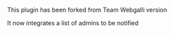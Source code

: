 This plugin has been forked from Team Webgalli version

It now integrates a list of admins to be notified

